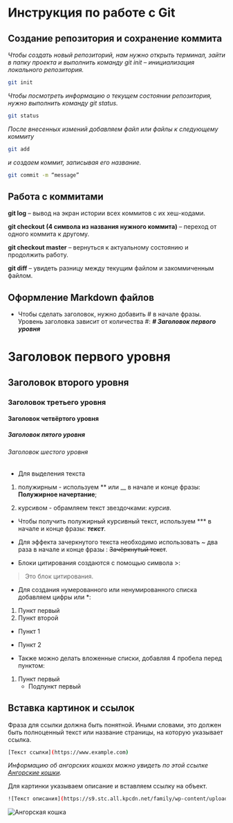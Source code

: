 # Инструкция по работе с Git

## Создание репозитория и сохранение коммита

*Чтобы создать новый репозиторий, нам нужно открыть терминал, зайти в папку проекта и выполнить команду git init – инициализация локального репозитория.*

```sh
git init
```

*Чтобы посмотреть информацию о текущем состоянии репозитория, нужно выполнить команду git status.*

```sh
git status
```

*После внесенных измений добавляем файл или файлы к следующему коммиту*
```sh
git add 
```
*и создаем коммит, записывая его название.*
```sh
git commit -m “message”
```

## Работа с коммитами

**git log** – вывод на экран истории всех коммитов с их хеш-кодами.

**git checkout (4 символа из названия нужного коммита)** – переход от одного коммита к другому.

**git checkout master** – вернуться к актуальному состоянию и продолжить работу.

**git diff** – увидеть разницу между текущим файлом и закоммиченным файлом.

## Оформление Markdown файлов ##

* Чтобы сделать заголовок, нужно добавить # в начале фразы. Уровень заголовка зависит от количества #: ***# Заголовок первого уровня***

# Заголовок первого уровня 
## Заголовок второго уровня
### Заголовок третьего уровня
#### Заголовок четвёртого уровня
##### Заголовок пятого уровня
###### Заголовок шестого уровня

* Для выделения текста
1. полужирным - используем ** или __ в начале и конце фразы: **Полужирное начертание**;

2. курсивом - обрамляем текст звездочками: *курсив*.

* Чтобы получить полужирный курсивный текст, используем *** в начале и конце фразы: ***текст***.

* Для эффекта зачеркнутого текста необходимо использовать ~ два раза в начале и конце фразы : ~~Зачёркнутый текст~~.

* Блоки цитирования создаются с помощью символа >:

> Это блок цитирования. 

* Для создания нумерованного или ненумированного списка добавляем цифры или *: 
1. Пункт первый
2. Пункт второй

* Пункт 1
* Пункт 2

* Также можно делать вложенные списки, добавляя 4 пробела перед пунктом:
1. Пункт первый
    * Подпункт первый

## Вставка картинок и ссылок 
 
Фраза для ссылки должна быть понятной. Иными словами, это должен быть полноценный текст или название страницы, на которую указывает ссылка.

 ```sh   
 [Текст ссылки](https://www.example.com)
```

*Информацию об ангорских кошках можно увидеть по этой ссылке [Ангорские кошки](https://www.kp.ru/family/domashnie-zhivotnye/angorskaya-koshka/).*


Для картинки указываем описание и вставляем ссылку на объект.

```sh
![Текст описания](https://s9.stc.all.kpcdn.net/family/wp-content/uploads/2022/05/angorskaya_koshka_oblogka_960-960x540.jpg)
```
![Ангорская кошка](https://s9.stc.all.kpcdn.net/family/wp-content/uploads/2022/05/angorskaya_koshka_oblogka_960-960x540.jpg)

